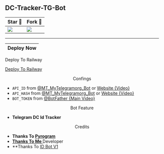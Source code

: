 ## DC-Tracker-TG-Bot

| Star 🌟 | Fork 🍴 | 
| --- | --- |
| <img src="https://img.shields.io/github/stars/PR0FESS0R-99/DC-Tracker-TG-Bot?style=social" /> | <img src="https://img.shields.io/github/forks/PR0FESS0R-99/DC-Tracker-TG-Bot?style=social" /> |


---- 

| Deploy Now |
| ---- |

Deploy To Railway
</p>

<p align="center">

 [Deploy To Railway](https://railway.app/new/template?template=https%3A%2F%2Fgithub.com%2FPR0FESS0R-99%2FDC-Tracker-TG-Bot&envs=API_HASH%2CAPI_ID%2CBOT_TOKEN&API_HASHDesc=Your+API+Hash+From+https%3A%2F%2Fyoutu.be%2F5eEsvLAKVc0+or+%40MT_MyTelegramOrg_Bot&API_IDDesc=API_ID+Required+Your+APP+ID+From+https%3A%2F%2Fyoutu.be%2F5eEsvLAKVc0+or+%40MT_MyTelegramOrg_Bot&BOT_TOKENDesc=Your+Bot+Token+From+%40BotFather&referralCode=MoTech)
</p>

<p align="center">
Confings
</p>

* `API_ID` from [@MT_MyTelegramorg_Bot](https://youtu.be/5eEsvLAKVc0) or [Website {Video}](https://youtu.be/5eEsvLAKVc0)
* `API_HASH` from [@MT_MyTelegramorg_Bot](https://youtu.be/5eEsvLAKVc0) or [Website {Video}](https://youtu.be/5eEsvLAKVc0)
* `BOT_TOKEN` from [@BotFather {Main Video}](https://youtu.be/cB4UduCcNWs)

<p align="center">
Bot Feature
</p>

* **Telegram DC Id Tracker**

<p align="center">
Credits
</p>

* **Thanks To [Pyrogram](https://docs.pyrogram.org/)**
* **[Thanks To Me ](https://github.com/PR0FESS0R-99)** Developer
* **Thanks To [ID Bot V1](https://github.com/PR0FESS0R-99/ID-Bot-V1)

